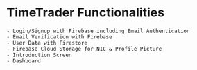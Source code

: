 # TimeTrader Functionalities
    - Login/Signup with Firebase including Email Authentication
    - Email Verification with Firebase 
    - User Data with Firestore
    - Firebase Cloud Storage for NIC & Profile Picture
    - Introduction Screen 
    - Dashboard 